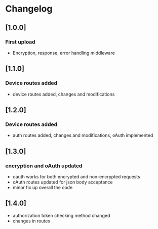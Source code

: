 # Changelog

## [1.0.0]

### First upload
- Encryption, response, error handling middleware 

## [1.1.0]

### Device routes added
- device routes added, changes and modifications 

## [1.2.0]

### Device routes added
- auth routes added, changes and modifications, oAuth implemented

## [1.3.0]

### encryption and oAuth updated
- oauth works for both encrypted and non-encrypted requests
- oAuth routes updated for json body acceptance
- minor fix up overall the code

## [1.4.0]

- authorization token checking method changed
- changes in routes

